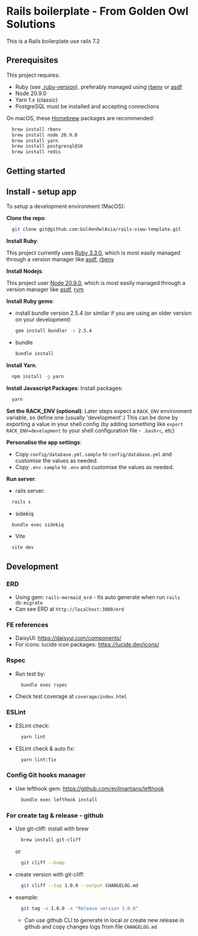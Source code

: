 # Rails boilerplate - From Golden Owl Solutions

This is a Rails boilerplate use rails 7.2

## Prerequisites

This project requires:

- Ruby (see [.ruby-version](./.ruby-version)), preferably managed using [rbenv](https://github.com/rbenv/rbenv) or [asdf](https://asdf-vm.com/)
- Node 20.9.0
- Yarn 1.x (classic)
- PostgreSQL must be installed and accepting connections

On macOS, these [Homebrew](http://brew.sh) packages are recommended:

```sh
  brew install rbenv
  brew install node 20.9.0
  brew install yarn
  brew install postgresql@16
  brew install redis
```

## Getting started

## Install - setup app

To setup a development environment (MacOS):

**Clone the repo**:

```sh
  git clone git@github.com:GoldenOwlAsia/rails-view-template.git
```

**Install Ruby**:

  This project currently uses [Ruby 3.3.0](blob/staging/.ruby-version), which is most easily managed through a version manager like [asdf](https://asdf-vm.com/), [rbenv](https://github.com/rbenv/rbenv)

**Install Nodejs**:

  This project user [Node 20.9.0](https://nodejs.org/en/blog/release/v20.9.0), which is most easily managed through a version manager like [asdf](https://github.com/asdf-vm/asdf-nodejs), [rvm](https://github.com/nvm-sh/nvm)

**Install Ruby gems**:

- install bundle version 2.5.4 (or similar if you are using an older version on your development)

  ```sh
  gem install bundler -v 2.5.4
  ```

- bundle

  ```sh
  bundle install
  ```

**Install Yarn**.

  ```sh
    npm install -g yarn
  ```

**Install Javascript Packages**:
  Install packages:

  ```sh
    yarn
  ```

**Set the RACK_ENV (optional)**:
  Later steps expect a `RACK_ENV` environment variable, so define one (usually 'development'.) This can be done by exporting a value in your shell config (by adding something like `export RACK_ENV=development` to your shell configuration file - `.bashrc`, etc)

**Personalise the app settings**:

- Copy `config/database.yml.sample` to `config/database.yml` and customise the values as needed.
- Copy `.env.sample` to `.env` and customise the values as needed.

**Run server**:

- rails server:

```sh
  rails s
```

- sidekiq

```sh
  bundle exec sidekiq
```

- Vite

```sh
  vite dev
```

## Development

### ERD

- Using gem: `rails-mermaid_erd` - Its auto generate when run `rails db:migrate`
- Can see ERD at `http://localhost:3000/erd`

### FE references

- DaisyUI: <https://daisyui.com/components/>
- For icons: lucide icon packages: <https://lucide.dev/icons/>

### Rspec

- Run test by:

  ```sh
    bundle exec rspec
  ```

- Check test coverage at `coverage/index.html`

### ESLint

- ESLint check:

  ```sh
    yarn lint
  ```

- ESLint check & auto fix:

  ```sh
    yarn lint:fix
  ```

### Config Git hooks manager

- Use lefthook gem: <https://github.com/evilmartians/lefthook>

  ```sh
    bundle exec lefthook install
  ```

### For create tag & release - github

- Use git-cliff: install with brew

  ```sh
    brew install git-cliff
  ```

  or

  ```sh
    git cliff --bump
  ```

- create version with git-cliff:

  ```sh
    git cliff --tag 1.0.0 --output CHANGELOG.md
  ```

- example:

  ```sh
    git tag -a 1.0.0 -m "Release version 1.0.0"
  ```

  - Can use github CLI to generate in local or create new release in github and copy changes logs from file `CHANGELOG.md`
